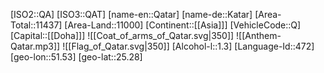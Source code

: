 ﻿---
location: [25.28,51.53]
type: Country
tags:
- geo/Country

SpocWebEntityId: 27004
isDeleted: false
confidential: public

---
[ISO2::QA]
[ISO3::QAT]
[name-en::Qatar]
[name-de::Katar]
[Area-Total::11437]
[Area-Land::11000]
[Continent::[[Asia]]]
[VehicleCode::Q]
[Capital::[[Doha]]]
![[Coat_of_arms_of_Qatar.svg|350]]
![[Anthem-Qatar.mp3]]
![[Flag_of_Qatar.svg|350]]
[Alcohol-l::1.3]
[Language-Id::472]
[geo-lon::51.53]
[geo-lat::25.28]

